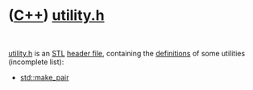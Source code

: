 
 

 

 

 

 

([C++](Cpp.md)) [utility.h](CppUtilityH.md)
=============================================

 

[utility.h](CppUtilityH.md) is an [STL](CppStl.md) [header
file](CppHeaderFile.md), containing the
[definitions](CppDefinition.md) of some utilities (incomplete list):

-   [std::make\_pair](CppMake_pair.md)

 

 

 

 

 

 

